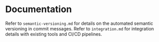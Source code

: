 # Documentation

Refer to `semantic-versioning.md` for details on the automated semantic versioning in commit messages.
Refer to `integration.md` for integration details with existing tools and CI/CD pipelines.
